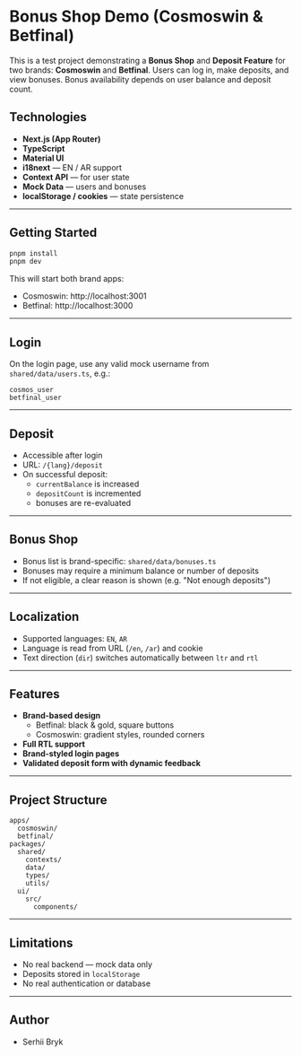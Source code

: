 # Bonus Shop Demo (Cosmoswin & Betfinal)

This is a test project demonstrating a **Bonus Shop** and **Deposit Feature** for two brands: **Cosmoswin** and **Betfinal**. Users can log in, make deposits, and view bonuses. Bonus availability depends on user balance and deposit count.

## Technologies

- **Next.js (App Router)**
- **TypeScript**
- **Material UI**
- **i18next** — EN / AR support
- **Context API** — for user state
- **Mock Data** — users and bonuses
- **localStorage / cookies** — state persistence

---

## Getting Started

```bash
pnpm install
pnpm dev
```

This will start both brand apps:

- Cosmoswin: http://localhost:3001
- Betfinal: http://localhost:3000

---

## Login

On the login page, use any valid mock username from `shared/data/users.ts`, e.g.:
```
cosmos_user
betfinal_user
```

---

## Deposit

- Accessible after login
- URL: `/{lang}/deposit`
- On successful deposit:
  - `currentBalance` is increased
  - `depositCount` is incremented
  - bonuses are re-evaluated

---

## Bonus Shop

- Bonus list is brand-specific: `shared/data/bonuses.ts`
- Bonuses may require a minimum balance or number of deposits
- If not eligible, a clear reason is shown (e.g. "Not enough deposits")

---

## Localization

- Supported languages: `EN`, `AR`
- Language is read from URL (`/en`, `/ar`) and cookie
- Text direction (`dir`) switches automatically between `ltr` and `rtl`

---

## Features

- **Brand-based design**
  - Betfinal: black & gold, square buttons
  - Cosmoswin: gradient styles, rounded corners
- **Full RTL support**
- **Brand-styled login pages**
- **Validated deposit form with dynamic feedback**

---

## Project Structure

```
apps/
  cosmoswin/
  betfinal/
packages/
  shared/
    contexts/
    data/
    types/
    utils/
  ui/
    src/
      components/
```

---

## Limitations

- No real backend — mock data only
- Deposits stored in `localStorage`
- No real authentication or database


---

## Author

- Serhii Bryk
